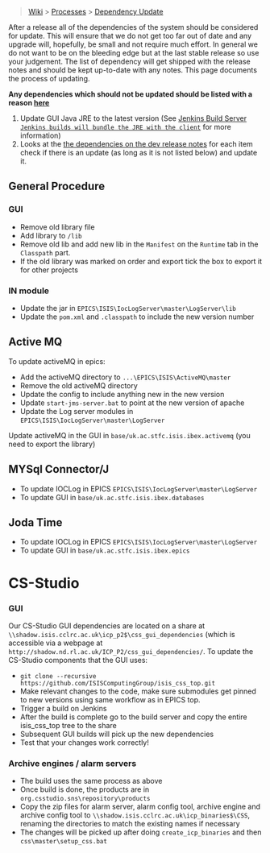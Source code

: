 > [Wiki](Home) > [Processes](Processes) > [Dependency Update](Dependency-updates)

After a release all of the dependencies of the system should be considered for update. This will ensure that we do not get too far out of date and any upgrade will, hopefully, be small and not require much effort. In general we do not want to be on the bleeding edge but at the last stable release so use your judgement. The list of dependency will get shipped with the release notes and should be kept up-to-date with any notes. This page documents the process of updating.

**Any dependencies which should not be updated should be listed with a reason [here](https://github.com/ISISComputingGroup/ibex_developers_manual/wiki/Unupdated-dependencies)**

1. Update GUI Java JRE to the latest version (See [Jenkins Build Server `Jenkins builds will bundle the JRE with the client`](Jenkins-Build-Server) for more information)
2. Looks at the [the dependencies on the dev release notes](https://github.com/ISISComputingGroup/IBEX/wiki/ReleaseNotes_Dev#dependencies) for each item check if there is an update (as long as it is not listed below) and update it.

## General Procedure

### GUI

  - Remove old library file
  - Add library to `/lib`
  - Remove old lib and add new lib in the `Manifest` on the `Runtime` tab in the `Classpath` part.
  - If the old library was marked on order and export tick the box to export it for other projects

### IN module

  - Update the jar in `EPICS\ISIS\IocLogServer\master\LogServer\lib`
  - Update the `pom.xml` and `.classpath` to include the new version number  

## Active MQ

To update activeMQ in epics:
  - Add the activeMQ directory to `...\EPICS\ISIS\ActiveMQ\master`
  - Remove the old activeMQ directory
  - Update the config to include anything new in the new version
  - Update `start-jms-server.bat` to point at the new version of apache
  - Update the Log server modules in `EPICS\ISIS\IocLogServer\master\LogServer`

Update activeMQ in the GUI in `base/uk.ac.stfc.isis.ibex.activemq` (you need to export the library)

## MYSql Connector/J

- To update IOCLog in EPICS `EPICS\ISIS\IocLogServer\master\LogServer`
- To update GUI in `base/uk.ac.stfc.isis.ibex.databases`

## Joda Time

- To update IOCLog in EPICS `EPICS\ISIS\IocLogServer\master\LogServer`
- To update GUI in `base/uk.ac.stfc.isis.ibex.epics`

# CS-Studio

### GUI

Our CS-Studio GUI dependencies are located on a share at `\\shadow.isis.cclrc.ac.uk\icp_p2$\css_gui_dependencies` (which is accessible via a webpage at `http://shadow.nd.rl.ac.uk/ICP_P2/css_gui_dependencies/`. To update the CS-Studio components that the GUI uses:
- `git clone --recursive https://github.com/ISISComputingGroup/isis_css_top.git`
- Make relevant changes to the code, make sure submodules get pinned to new versions using same workflow as in EPICS top.
- Trigger a build on Jenkins
- After the build is complete go to the build server and copy the entire isis_css_top tree to the share
- Subsequent GUI builds will pick up the new dependencies
- Test that your changes work correctly!

### Archive engines / alarm servers

- The build uses the same process as above
- Once build is done, the products are in `org.csstudio.sns\repository\products`
- Copy the zip files for alarm server, alarm config tool, archive engine and archive config tool to `\\shadow.isis.cclrc.ac.uk\icp_binaries$\CSS`, renaming the directories to match the existing names if necessary
- The changes will be picked up after doing `create_icp_binaries` and then `css\master\setup_css.bat`


